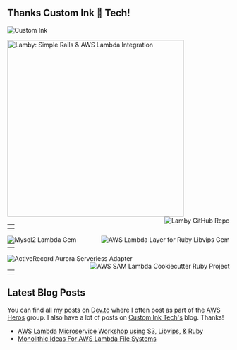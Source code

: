 
## Thanks Custom Ink 🐙 Tech!

![Custom Ink](https://user-images.githubusercontent.com/2381/87233498-084d0f00-c396-11ea-9d3d-f7f6167ce5f9.png)

<a href="https://lamby.custominktech.com">
  <img src="https://user-images.githubusercontent.com/2381/87233134-cb334d80-c392-11ea-8f9c-3253d0df90fa.png" width="400" alt="Lamby: Simple Rails & AWS Lambda Integration" align="left">
</a>
<a href="https://github.com/customink/lamby">
  <img src="https://8zqkewwfb2.execute-api.us-east-1.amazonaws.com/prod/api/pin/?username=customink&repo=lamby" alt="Lamby GitHub Repo" align="right">
</a>
<table><tbody><tr><th></th></tr></tbody></table>
<a href="https://github.com/customink/mysql2-lambda">
  <img src="https://8zqkewwfb2.execute-api.us-east-1.amazonaws.com/prod/api/pin/?username=customink&repo=mysql2-lambda" alt="Mysql2 Lambda Gem" align="left">
</a>
<a href="https://github.com/customink/ruby-vips-lambda">
  <img src="https://8zqkewwfb2.execute-api.us-east-1.amazonaws.com/prod/api/pin/?username=customink&repo=ruby-vips-lambda" alt="AWS Lambda Layer for Ruby Libvips Gem" align="right">
</a>
<table><tbody><tr><th></th></tr></tbody></table>
<a href="https://github.com/customink/activerecord-aurora-serverless-adapter">
  <img src="https://8zqkewwfb2.execute-api.us-east-1.amazonaws.com/prod/api/pin/?username=customink&repo=activerecord-aurora-serverless-adapter" alt="ActiveRecord Aurora Serverless Adapter" align="left">
</a>
<a href="https://github.com/customink/cookiecutter-ruby">
  <img src="https://8zqkewwfb2.execute-api.us-east-1.amazonaws.com/prod/api/pin/?username=customink&repo=cookiecutter-ruby" alt="AWS SAM Lambda Cookiecutter Ruby Project" align="right">
</a>
<table><tbody><tr><th></th></tr></tbody></table>

## Latest Blog Posts

You can find all my posts on [Dev.to](https://dev.to/metaskills) where I often post as part of the [AWS Heros](https://dev.to/aws-heroes) group. I also have a lot of posts on [Custom Ink Tech's](https://technology.customink.com/authors/ken-collins/) blog. Thanks!

- [AWS Lambda Microservice Workshop using S3, Libvips, & Ruby](https://dev.to/aws-heroes/aws-lambda-microservice-workshop-using-s3-libvips-ruby-4o96)
- [Monolithic Ideas For AWS Lambda File Systems](https://dev.to/metaskills/monolithic-ideas-for-aws-lambda-file-systems-2igh)
